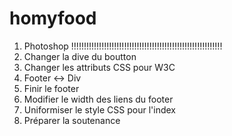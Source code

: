 # homyfood

1) Photoshop !!!!!!!!!!!!!!!!!!!!!!!!!!!!!!!!!!!!!!!!!!!!!!!!!!!!!!!!!!!!
2) Changer la dive du boutton
3) Changer les attributs CSS pour W3C
4) Footer <-> Div
5) Finir le footer
6) Modifier le width des liens du footer
7) Uniformiser le style CSS pour l'index
8) Préparer la soutenance
